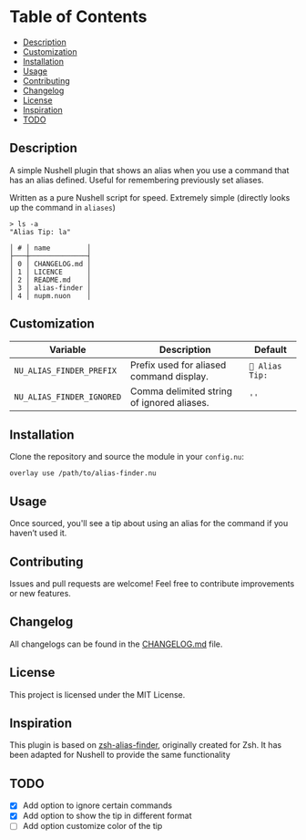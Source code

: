 # Table of Contents

- [Description](#description)
- [Customization](#customization)
- [Installation](#installation)
- [Usage](#usage)
- [Contributing](#contributing)
- [Changelog](#changelog)
- [License](#license)
- [Inspiration](#inspiration)
- [TODO](#todo)

## Description

A simple Nushell plugin that shows an alias when you use a command that has
an alias defined. Useful for remembering previously set aliases.

Written as a pure Nushell script for speed. Extremely simple (directly looks
up the command in `aliases`)

```nu
> ls -a  
"Alias Tip: la"

│ # │ name         │  
├───┼──────────────┤  
│ 0 │ CHANGELOG.md │  
│ 1 │ LICENCE      │  
│ 2 │ README.md    │  
│ 3 │ alias-finder │  
│ 4 │ nupm.nuon    │  
```

## Customization

| Variable                | Description | Default             |
|----------------------------------|-----------------------------------------------------------------|---------------------|
| `NU_ALIAS_FINDER_PREFIX`| Prefix used for aliased command display. | ` Alias Tip:`|
| `NU_ALIAS_FINDER_IGNORED`  | Comma delimited string of ignored aliases.| `''`|

## Installation

Clone the repository and source the module in your `config.nu`:

```nu
overlay use /path/to/alias-finder.nu
```

## Usage

Once sourced, you'll see a tip about
 using an alias for the command if you haven’t used it.

## Contributing

Issues and pull requests are welcome!
Feel free to contribute improvements or new features.

## Changelog

All changelogs can be found in the [CHANGELOG.md](./CHANGELOG.md) file.

## License

This project is licensed under the MIT License.

## Inspiration

This plugin is based on
 [zsh-alias-finder](https://github.com/akash329d/zsh-alias-finder), originally
 created for Zsh. It has been adapted for Nushell to provide the same
 functionality

## TODO

- [x] Add option to ignore certain commands
- [x] Add option to show the tip in different format
- [ ] Add option customize color of the tip